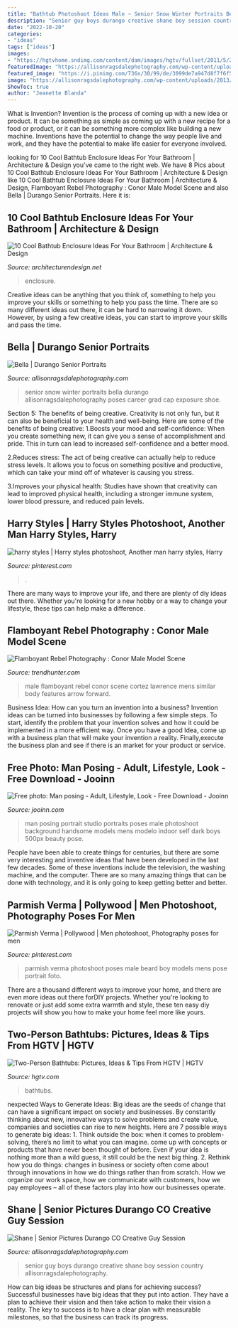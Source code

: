 ```yaml
---
title: "Bathtub Photoshoot Ideas Male ~ Senior Snow Winter Portraits Bella Durango Allisonragsdalephotography Poses Career Grad Cap Exposure Shoe"
description: "Senior guy boys durango creative shane boy session country allisonragsdalephotography"
date: "2022-10-20"
categories:
- "ideas"
tags: ["ideas"]
images:
- "https://hgtvhome.sndimg.com/content/dam/images/hgtv/fullset/2011/5/27/0/Original_Bathroom-Tile-Kriste-Michelini-White-Contemporary_s4x3.jpg.rend.hgtvcom.616.462.suffix/1418335517044.jpeg"
featuredImage: "https://allisonragsdalephotography.com/wp-content/uploads/2013/07/allisonragsdalephotography-7155-681x1024.jpg"
featured_image: "https://i.pinimg.com/736x/30/99/de/3099de7a947d8f7f6f5527f49950cd5b.jpg?b=t"
image: "https://allisonragsdalephotography.com/wp-content/uploads/2013/07/allisonragsdalephotography-7155-681x1024.jpg"
ShowToc: true
author: "Jeanette Blanda"
---
```



What is Invention?
Invention is the process of coming up with a new idea or product. It can be something as simple as coming up with a new recipe for a food or product, or it can be something more complex like building a new machine. Inventions have the potential to change the way people live and work, and they have the potential to make life easier for everyone involved.

	

		
looking for 10 Cool Bathtub Enclosure Ideas For Your Bathroom | Architecture &amp; Design you've came to the right web. We have 8 Pics about 10 Cool Bathtub Enclosure Ideas For Your Bathroom | Architecture &amp; Design like 10 Cool Bathtub Enclosure Ideas For Your Bathroom | Architecture &amp; Design, Flamboyant Rebel Photography : Conor Male Model Scene and also Bella | Durango Senior Portraits. Here it is:
		
    
## 10 Cool Bathtub Enclosure Ideas For Your Bathroom | Architecture &amp; Design

<img loading=lazy src="https://cdn.architecturendesign.net/wp-content/uploads/2015/09/23.jpg" onerror="this.onerror=null;this.src='https://tse4.mm.bing.net/th?id=OIP.W1S7KqhZNvHaayJT6BwppgHaK3&amp;pid=15.1';" alt="10 Cool Bathtub Enclosure Ideas For Your Bathroom | Architecture &amp; Design">

_Source: architecturendesign.net_

>enclosure. 

	

Creative ideas can be anything that you think of, something to help you improve your skills or something to help you pass the time. There are so many different ideas out there, it can be hard to narrowing it down. However, by using a few creative ideas, you can start to improve your skills and pass the time.

    
## Bella | Durango Senior Portraits

<img loading=lazy src="https://allisonragsdalephotography.com/wp-content/uploads/2013/04/allisonragsdalephotography-7134.jpg" onerror="this.onerror=null;this.src='https://tse3.mm.bing.net/th?id=OIP.9-FjSmIyQyJkVJrvrxDGMwHaLI&amp;pid=15.1';" alt="Bella | Durango Senior Portraits">

_Source: allisonragsdalephotography.com_

>senior snow winter portraits bella durango allisonragsdalephotography poses career grad cap exposure shoe. 

	

Section 5: The benefits of being creative.
Creativity is not only fun, but it can also be beneficial to your health and well-being. Here are some of the benefits of being creative:
1.Boosts your mood and self-confidence: When you create something new, it can give you a sense of accomplishment and pride. This in turn can lead to increased self-confidence and a better mood.

2.Reduces stress: The act of being creative can actually help to reduce stress levels. It allows you to focus on something positive and productive, which can take your mind off of whatever is causing you stress.

3.Improves your physical health: Studies have shown that creativity can lead to improved physical health, including a stronger immune system, lower blood pressure, and reduced pain levels.


    
## Harry Styles | Harry Styles Photoshoot, Another Man Harry Styles, Harry

<img loading=lazy src="https://i.pinimg.com/736x/9e/98/83/9e98832f0057d1bcd6866c88f5482afd.jpg" onerror="this.onerror=null;this.src='https://tse2.mm.bing.net/th?id=OIP.K8htye70pwkwMykaMYwktwHaKe&amp;pid=15.1';" alt="harry styles | Harry styles photoshoot, Another man harry styles, Harry">

_Source: pinterest.com_

>. 

	

There are many ways to improve your life, and there are plenty of diy ideas out there. Whether you're looking for a new hobby or a way to change your lifestyle, these tips can help make a difference.

    
## Flamboyant Rebel Photography : Conor Male Model Scene

<img loading=lazy src="http://cdn.trendhunterstatic.com/thumbs/conor-male-model-scene.jpeg" onerror="this.onerror=null;this.src='https://tse2.mm.bing.net/th?id=OIP.i7qflCoDe1Omr9CwhfqPMAHaKX&amp;pid=15.1';" alt="Flamboyant Rebel Photography : Conor Male Model Scene">

_Source: trendhunter.com_

>male flamboyant rebel conor scene cortez lawrence mens similar body features arrow forward. 

	

Business Idea: How can you turn an invention into a business?
Invention ideas can be turned into businesses by following a few simple steps. To start, identify the problem that your invention solves and how it could be implemented in a more efficient way. Once you have a good Idea, come up with a business plan that will make your invention a reality. Finally,execute the business plan and see if there is an market for your product or service.

    
## Free Photo: Man Posing - Adult, Lifestyle, Look - Free Download - Jooinn

<img loading=lazy src="https://jooinn.com/images/man-posing-16.jpg" onerror="this.onerror=null;this.src='https://tse1.mm.bing.net/th?id=OIP.gjPqtkYGI7Oan_EKFvaG5gHaLH&amp;pid=15.1';" alt="Free photo: Man posing - Adult, Lifestyle, Look - Free Download - Jooinn">

_Source: jooinn.com_

>man posing portrait studio portraits poses male photoshoot background handsome models mens modelo indoor self dark boys 500px beauty pose. 

	

People have been able to create things for centuries, but there are some very interesting and inventive ideas that have been developed in the last few decades. Some of these inventions include the television, the washing machine, and the computer. There are so many amazing things that can be done with technology, and it is only going to keep getting better and better.

    
## Parmish Verma | Pollywood | Men Photoshoot, Photography Poses For Men

<img loading=lazy src="https://i.pinimg.com/736x/30/99/de/3099de7a947d8f7f6f5527f49950cd5b.jpg?b=t" onerror="this.onerror=null;this.src='https://tse2.mm.bing.net/th?id=OIP.9BWfMqYCJIKpHz1I72hn8AHaMg&amp;pid=15.1';" alt="Parmish Verma | Pollywood | Men photoshoot, Photography poses for men">

_Source: pinterest.com_

>parmish verma photoshoot poses male beard boy models mens pose portrait foto. 

	

There are a thousand different ways to improve your home, and there are even more ideas out there forDIY projects. Whether you're looking to renovate or just add some extra warmth and style, these ten easy diy projects will show you how to make your home feel more like yours.

    
## Two-Person Bathtubs: Pictures, Ideas &amp; Tips From HGTV | HGTV

<img loading=lazy src="https://hgtvhome.sndimg.com/content/dam/images/hgtv/fullset/2011/5/27/0/Original_Bathroom-Tile-Kriste-Michelini-White-Contemporary_s4x3.jpg.rend.hgtvcom.616.462.suffix/1418335517044.jpeg" onerror="this.onerror=null;this.src='https://tse1.mm.bing.net/th?id=OIP.7I6eAOPEUFAhwolGzquZngHaFj&amp;pid=15.1';" alt="Two-Person Bathtubs: Pictures, Ideas &amp; Tips From HGTV | HGTV">

_Source: hgtv.com_

>bathtubs. 

	

nexpected Ways to Generate Ideas:
Big ideas are the seeds of change that can have a significant impact on society and businesses. By constantly thinking about new, innovative ways to solve problems and create value, companies and societies can rise to new heights. Here are 7 possible ways to generate big ideas: 1. Think outside the box: when it comes to problem-solving, there’s no limit to what you can imagine. come up with concepts or products that have never been thought of before. Even if your idea is nothing more than a wild guess, it still could be the next big thing. 2. Rethink how you do things: changes in business or society often come about through innovations in how we do things rather than from scratch. How we organize our work space, how we communicate with customers, how we pay employees – all of these factors play into how our businesses operate.

    
## Shane | Senior Pictures Durango CO Creative Guy Session

<img loading=lazy src="https://allisonragsdalephotography.com/wp-content/uploads/2013/07/allisonragsdalephotography-7155-681x1024.jpg" onerror="this.onerror=null;this.src='https://tse2.mm.bing.net/th?id=OIP.5y90I8mfPO2QUXEVQ4wqlAHaLI&amp;pid=15.1';" alt="Shane | Senior Pictures Durango CO Creative Guy Session">

_Source: allisonragsdalephotography.com_

>senior guy boys durango creative shane boy session country allisonragsdalephotography. 

	

How can big ideas be structures and plans for achieving success?
Successful businesses have big ideas that they put into action. They have a plan to achieve their vision and then take action to make their vision a reality. The key to success is to have a clear plan with measurable milestones, so that the business can track its progress.

